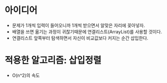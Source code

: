 # 아이디어

- 문제가 1개씩 입력이 들어오니까 1개씩 받으면서 알맞은 자리에 꽂아넣자.
- 배열을 쓰면 옮기는 과정이 귀찮기때문에 연결리스트(ArrayList)를 사용할 것이다.
- 연결리스트 앞쪽부터 탐색하면서 자신이 비교값보다 커지는 순간 삽입한다.

# 적용한 알고리즘: 삽입정렬

- O(n^2)의 속도
